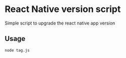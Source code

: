 # React Native version script
Simple script to upgrade the react native app version

## Usage
`node tag.js`
